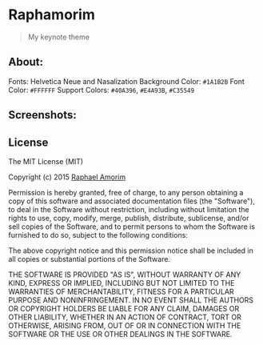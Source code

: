 # Raphamorim

> My keynote theme

## About:

Fonts: Helvetica Neue and Nasalization
Background Color: `#1A1B2B`
Font Color: `#FFFFFF`
Support Colors: `#40A396`, `#E4A93B`, `#C35549`

## Screenshots:


## License

The MIT License (MIT)

Copyright (c) 2015 [Raphael Amorim](http://github.com/raphamorim)

Permission is hereby granted, free of charge, to any person obtaining a copy of this software and associated documentation files (the "Software"), to deal in the Software without restriction, including without limitation the rights to use, copy, modify, merge, publish, distribute, sublicense, and/or sell copies of the Software, and to permit persons to whom the Software is furnished to do so, subject to the following conditions:

The above copyright notice and this permission notice shall be included in all copies or substantial portions of the Software.

THE SOFTWARE IS PROVIDED "AS IS", WITHOUT WARRANTY OF ANY KIND, EXPRESS OR IMPLIED, INCLUDING BUT NOT LIMITED TO THE WARRANTIES OF MERCHANTABILITY, FITNESS FOR A PARTICULAR PURPOSE AND NONINFRINGEMENT. IN NO EVENT SHALL THE AUTHORS OR COPYRIGHT HOLDERS BE LIABLE FOR ANY CLAIM, DAMAGES OR OTHER LIABILITY, WHETHER IN AN ACTION OF CONTRACT, TORT OR OTHERWISE, ARISING FROM, OUT OF OR IN CONNECTION WITH THE SOFTWARE OR THE USE OR OTHER DEALINGS IN THE SOFTWARE.
